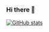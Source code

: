 ### Hi there 👋

[![GitHub stats](https://github-readme-stats.vercel.app/api?username=gijsdb)](https://github.com/anuraghazra/github-readme-stats)
